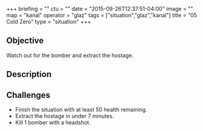 +++
briefing = ""
ctu = ""
date = "2015-09-26T12:37:51-04:00"
image = ""
map = "kanal"
operator = "glaz"
tags = ["situation","glaz","kanal"]
title = "05 Cold Zero"
type = "situation"
+++

## Objective

Watch out for the bomber and extract the hostage.

## Description


## Challenges

* Finish the situation with at least 50 health remaining.
* Extract the hostage in under 7 minutes.
* Kill 1 bomber with a headshot.
